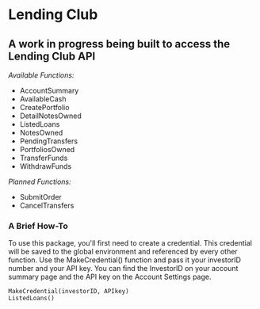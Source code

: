 # Lending Club  

## A work in progress being built to access the Lending Club API

*Available Functions:*

- AccountSummary
- AvailableCash
- CreatePortfolio
- DetailNotesOwned
- ListedLoans
- NotesOwned
- PendingTransfers
- PortfoliosOwned
- TransferFunds
- WithdrawFunds

*Planned Functions:*
- SubmitOrder
- CancelTransfers




### A Brief How-To
To use this package, you'll first need to create a credential. This credential 
will be saved to the global environment and referenced by every other function. 
Use the MakeCredential() function and pass it your investorID number 
and your API key. You can find the InvestorID on your account summary page and 
the API key on the Account Settings page. 

```
MakeCredential(investorID, APIkey)
ListedLoans()
```
